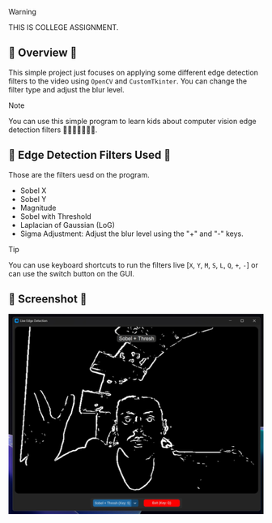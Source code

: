 > [!WARNING]  
> THIS IS COLLEGE ASSIGNMENT.

## 🙊 Overview 🙊

This simple project just focuses on applying some different edge detection filters to the video using `OpenCV` and `CustomTkinter`. You can change the filter type and adjust the blur level.

> [!NOTE]  
> You can use this simple program to learn kids about computer vision edge detection filters 🫠🫠🫠🧑‍🍼🧑‍🍼.

## 🫵 Edge Detection Filters Used 🫵

Those are the filters uesd on the program.

- Sobel X
- Sobel Y
- Magnitude
- Sobel with Threshold
- Laplacian of Gaussian (LoG)
- Sigma Adjustment: Adjust the blur level using the "+" and "-" keys.

> [!TIP]  
> You can use keyboard shortcuts to run the filters live [`X`, `Y`, `M`, `S`, `L`, `Q`, `+`, `-`] or can use the switch button on the GUI.

## 🗿 Screenshot 🗿

![Live edge detection for kids, CustomTkinter](https://github.com/melgoharyme/live-edge-detection/blob/main/demo.jpeg?raw=true)
